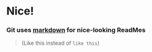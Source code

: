 # Nice!
### Git uses [markdown](https://www.markdownguide.org/ "Markdown is a text-to-HTML conversion tool for web writers. Markdown allows you to write using an easy-to-read, easy-to-write plain text format, then convert it to structurally valid XHTML (or HTML).") for nice-looking ReadMes  
> (Like this instead of ` like this `)
